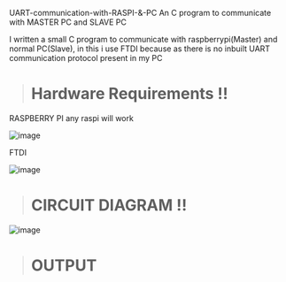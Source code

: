 UART-communication-with-RASPI-&-PC
An C program to communicate with MASTER PC  and SLAVE PC

I written a small C program to communicate with raspberrypi(Master) and normal PC(Slave), in this i use FTDI because as there is no inbuilt UART communication protocol present in my PC 

> # Hardware Requirements !!

RASPBERRY PI any raspi will work

![image](https://github.com/Tranquil837/UART-communication-with-RASPI-and-PC/assets/123855482/195552a4-9709-4898-9977-8b8bb2a0f141)

FTDI 

![image](https://github.com/Tranquil837/UART-communication-with-RASPI-and-PC/assets/123855482/fe655ece-231c-4e34-b406-2c8f7a483975)

> # CIRCUIT DIAGRAM !!

![image](https://github.com/Tranquil837/UART-communication-with-RASPI-and-PC/assets/123855482/e86aba9d-a628-49b2-aa33-fb7776f01558)

> # OUTPUT

